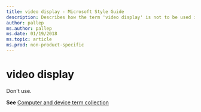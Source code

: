 ```yaml
---
title: video display - Microsoft Style Guide
description: Describes how the term 'video display' is not to be used in Microsoft content and provides a link to the computer and device term collection topic.
author: pallep
ms.author: pallep
ms.date: 01/19/2018
ms.topic: article
ms.prod: non-product-specific
---
```


# video display

Don't use. 

**See** [Computer and device term collection](~/a-z-word-list-term-collections/term-collections/computer-device-terms.md)
